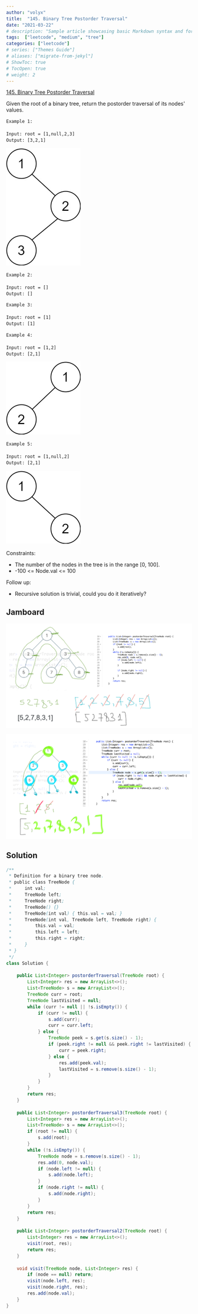 ```yaml
---
author: "volyx"
title:  "145. Binary Tree Postorder Traversal"
date: "2021-03-22"
# description: "Sample article showcasing basic Markdown syntax and formatting for HTML elements."
tags:  ["leetcode", "medium", "tree"]
categories: ["leetcode"]
# series: ["Themes Guide"]
# aliases: ["migrate-from-jekyl"]
# ShowToc: true
# TocOpen: true
# weight: 2
---
```


[145. Binary Tree Postorder Traversal](https://leetcode.com/problems/binary-tree-postorder-traversal)

Given the root of a binary tree, return the postorder traversal of its nodes' values.

```txt
Example 1:

Input: root = [1,null,2,3]
Output: [3,2,1]
```

![ex1](/images/2021-03-22-postorder-ex1.jpg)

```txt
Example 2:

Input: root = []
Output: []
```

```txt
Example 3:

Input: root = [1]
Output: [1]
```

```txt
Example 4:

Input: root = [1,2]
Output: [2,1]
```

![ex4](/images/2021-03-22-postorder-ex4.jpg)

```txt
Example 5:

Input: root = [1,null,2]
Output: [2,1]
```

![ex5](/images/2021-03-22-postorder-ex5.jpg)

Constraints:

- The number of the nodes in the tree is in the range [0, 100].
- -100 <= Node.val <= 100

Follow up:

- Recursive solution is trivial, could you do it iteratively?

## Jamboard

![jam1](/images/145_Binary_Tree_Postorder_Traversal_1.png)

![jam2](/images/145_Binary_Tree_Postorder_Traversal_2.png)

## Solution

```java
/**
 * Definition for a binary tree node.
 * public class TreeNode {
 *     int val;
 *     TreeNode left;
 *     TreeNode right;
 *     TreeNode() {}
 *     TreeNode(int val) { this.val = val; }
 *     TreeNode(int val, TreeNode left, TreeNode right) {
 *         this.val = val;
 *         this.left = left;
 *         this.right = right;
 *     }
 * }
 */
class Solution {
    
    public List<Integer> postorderTraversal(TreeNode root) {
        List<Integer> res = new ArrayList<>();
        List<TreeNode> s = new ArrayList<>();
        TreeNode curr = root;
        TreeNode lastVisited = null;
        while (curr != null || !s.isEmpty()) {
            if (curr != null) {
                s.add(curr);
                curr = curr.left;
            } else {
                TreeNode peek = s.get(s.size() - 1);
                if (peek.right != null && peek.right != lastVisited) {
                    curr = peek.right;
                } else {
                    res.add(peek.val);
                    lastVisited = s.remove(s.size() - 1);
                }
            }
        }
        return res;
    }
    
    public List<Integer> postorderTraversal3(TreeNode root) {
        List<Integer> res = new ArrayList<>();
        List<TreeNode> s = new ArrayList<>();
        if (root != null) {
            s.add(root);
        }
        while (!s.isEmpty()) {
            TreeNode node = s.remove(s.size() - 1);
            res.add(0, node.val);
            if (node.left != null) {
                s.add(node.left);
            }
            if (node.right != null) {
                s.add(node.right);
            }
        }
        return res;
    }
    
    public List<Integer> postorderTraversal2(TreeNode root) {
        List<Integer> res = new ArrayList<>();
        visit(root, res);
        return res;
    }
    
    void visit(TreeNode node, List<Integer> res) {
        if (node == null) return;
        visit(node.left, res);
        visit(node.right, res);
        res.add(node.val);
    }
}
```
